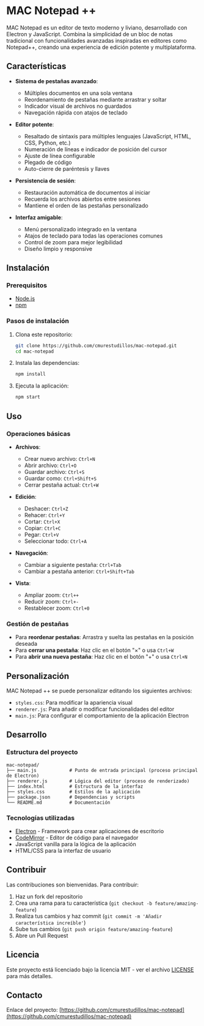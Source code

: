 # MAC Notepad ++

MAC Notepad es un editor de texto moderno y liviano, desarrollado con Electron y JavaScript. Combina la simplicidad de un bloc de notas tradicional con funcionalidades avanzadas inspiradas en editores como Notepad++, creando una experiencia de edición potente y multiplataforma.

## Características

- **Sistema de pestañas avanzado**:
  - Múltiples documentos en una sola ventana
  - Reordenamiento de pestañas mediante arrastrar y soltar
  - Indicador visual de archivos no guardados
  - Navegación rápida con atajos de teclado

- **Editor potente**:
  - Resaltado de sintaxis para múltiples lenguajes (JavaScript, HTML, CSS, Python, etc.)
  - Numeración de líneas e indicador de posición del cursor
  - Ajuste de línea configurable
  - Plegado de código
  - Auto-cierre de paréntesis y llaves

- **Persistencia de sesión**:
  - Restauración automática de documentos al iniciar
  - Recuerda los archivos abiertos entre sesiones
  - Mantiene el orden de las pestañas personalizado

- **Interfaz amigable**:
  - Menú personalizado integrado en la ventana
  - Atajos de teclado para todas las operaciones comunes
  - Control de zoom para mejor legibilidad
  - Diseño limpio y responsive

## Instalación

### Prerequisitos

- [Node.js](https://nodejs.org/) 
- [npm](https://www.npmjs.com/)

### Pasos de instalación

1. Clona este repositorio:
   ```bash
   git clone https://github.com/cmurestudillos/mac-notepad.git
   cd mac-notepad
   ```

2. Instala las dependencias:
   ```bash
   npm install
   ```

3. Ejecuta la aplicación:
   ```bash
   npm start
   ```

## Uso

### Operaciones básicas

- **Archivos**:
  - Crear nuevo archivo: `Ctrl+N`
  - Abrir archivo: `Ctrl+O`
  - Guardar archivo: `Ctrl+S`
  - Guardar como: `Ctrl+Shift+S`
  - Cerrar pestaña actual: `Ctrl+W`

- **Edición**:
  - Deshacer: `Ctrl+Z`
  - Rehacer: `Ctrl+Y`
  - Cortar: `Ctrl+X`
  - Copiar: `Ctrl+C`
  - Pegar: `Ctrl+V`
  - Seleccionar todo: `Ctrl+A`

- **Navegación**:
  - Cambiar a siguiente pestaña: `Ctrl+Tab`
  - Cambiar a pestaña anterior: `Ctrl+Shift+Tab`

- **Vista**:
  - Ampliar zoom: `Ctrl++`
  - Reducir zoom: `Ctrl+-`
  - Restablecer zoom: `Ctrl+0`

### Gestión de pestañas

- Para **reordenar pestañas**: Arrastra y suelta las pestañas en la posición deseada
- Para **cerrar una pestaña**: Haz clic en el botón "×" o usa `Ctrl+W`
- Para **abrir una nueva pestaña**: Haz clic en el botón "+" o usa `Ctrl+N`

## Personalización

MAC Notepad ++ se puede personalizar editando los siguientes archivos:

- `styles.css`: Para modificar la apariencia visual
- `renderer.js`: Para añadir o modificar funcionalidades del editor
- `main.js`: Para configurar el comportamiento de la aplicación Electron

## Desarrollo

### Estructura del proyecto

```
mac-notepad/
├── main.js            # Punto de entrada principal (proceso principal de Electron)
├── renderer.js        # Lógica del editor (proceso de renderizado)
├── index.html         # Estructura de la interfaz
├── styles.css         # Estilos de la aplicación
├── package.json       # Dependencias y scripts
└── README.md          # Documentación
```

### Tecnologías utilizadas

- [Electron](https://www.electronjs.org/) - Framework para crear aplicaciones de escritorio
- [CodeMirror](https://codemirror.net/) - Editor de código para el navegador
- JavaScript vanilla para la lógica de la aplicación
- HTML/CSS para la interfaz de usuario

## Contribuir

Las contribuciones son bienvenidas. Para contribuir:

1. Haz un fork del repositorio
2. Crea una rama para tu característica (`git checkout -b feature/amazing-feature`)
3. Realiza tus cambios y haz commit (`git commit -m 'Añadir característica increíble'`)
4. Sube tus cambios (`git push origin feature/amazing-feature`)
5. Abre un Pull Request

## Licencia

Este proyecto está licenciado bajo la licencia MIT - ver el archivo [LICENSE](LICENSE) para más detalles.

## Contacto

Enlace del proyecto: [https://github.com/cmurestudillos/mac-notepad](https://github.com/cmurestudillos/mac-notepad)